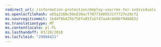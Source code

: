 ```yaml
---
redirect_url: /information-protection/deploy-use/rms-for-individuals
ms.openlocfilehash: eb5a2168c50e838acf707734095317f727e29cf2
ms.sourcegitcommit: 1b44f6bd25b756fa85fa5f47aa4c0486f9486832
ms.translationtype: MT
ms.contentlocale: pl-PL
ms.lasthandoff: 03/20/2018
ms.locfileid: "29994411"
---
```

